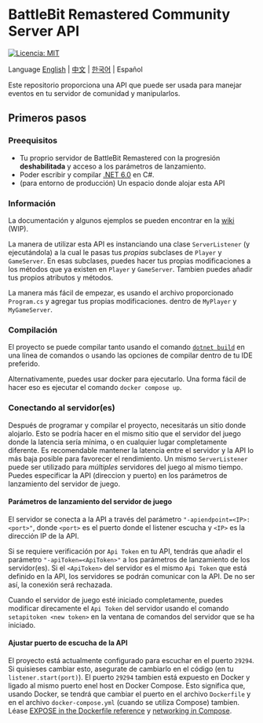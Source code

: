 ﻿# BattleBit Remastered Community Server API

[![Licencia: MIT](https://img.shields.io/badge/License-MIT-yellow.svg)](https://opensource.org/licenses/MIT)

Language [English](/README.md) | [中文](/README-zhCN.md) | [한국어](/README-koKR.md) | Español

Este repositorio proporciona una API que puede ser usada para manejar eventos en tu servidor de comunidad y
manipularlos.

## Primeros pasos

### Preequisitos

- Tu proprio servidor de BattleBit Remastered con la progresión **deshabilitada** y acceso a los parámetros de
  lanzamiento.
- Poder escribir y compilar [.NET 6.0](https://dotnet.microsoft.com/en-us/download/dotnet/6.0) en C#.
- (para entorno de producción) Un espacio donde alojar esta API

### Información

La documentación y algunos ejemplos se pueden encontrar en
la [wiki](https://github.com/MrOkiDoki/BattleBit-Community-Server-API/wiki) (WIP).

La manera de utilizar esta API es instanciando una clase `ServerListener` (y ejecutándola) a la cual le pasas tus
*propias* subclases de `Player` y `GameServer`. En esas subclases, puedes hacer tus propias modificaciones a los métodos
que ya existen en `Player` y `GameServer`. Tambien puedes añadir tus propios atributos y métodos.

La manera más fácil de empezar, es usando el archivo proporcionado `Program.cs` y agregar tus propias modificaciones.
dentro de `MyPlayer` y `MyGameServer`.

### Compilación

El proyecto se puede compilar tanto usando el
comando [`dotnet build`](https://learn.microsoft.com/en-us/dotnet/core/tools/dotnet-build) en una línea de comandos o
usando las opciones de compilar dentro de tu IDE preferido.

Alternativamente, puedes usar docker para ejecutarlo. Una forma fácil de hacer eso es ejecutar el
comando `docker compose up`.

### Conectando al servidor(es)

Después de programar y compilar el proyecto, necesitarás un sitio donde alojarlo. Esto se podría hacer en el mismo sitio
que el servidor del juego donde la latencia sería mínima, o en cualquier lugar completamente diferente. Es recomendable
mantener la latencia entre el servidor y la API lo más baja posible para favorecer el rendimiento. Un
mismo `ServerListener` puede ser utilizado para *múltiples* servidores del juego al mismo tiempo. Puedes especificar la
API (direccion y puerto) en los parámetros de lanzamiento del servidor de juego.

#### Parámetros de lanzamiento del servidor de juego

El servidor se conecta a la API a través del parámetro `"-apiendpoint=<IP>:<port>"`, donde `<port>` es el puerto donde
el listener escucha y `<IP>` es la dirección IP de la API.

Si se requiere verificación por `Api Token` en tu API, tendrás que añadir el parámetro `"-apiToken=<ApiToken>"` a los
parámetros de lanzamiento de los servidor(es). Si el `<ApiToken>` del servidor es el mismo `Api Token` que está definido
en la API, los servidores se podrán comunicar con la API. De no ser así, la conexión será rechazada.

Cuando el servidor de juego esté iniciado completamente, puedes modificar direcamente el `Api Token` del servidor usando
el comando `setapitoken <new token>` en la ventana de comandos del servidor que se ha iniciado.

#### Ajustar puerto de escucha de la API

El proyecto está actualmente configurado para escuchar en el puerto `29294`. Si quisieses cambiar esto, asegurate de
cambiarlo en el código (en tu `listener.start(port)`). El puerto `29294` tambien está expuesto en Docker y ligado al
mismo puerto enel host en Docker Compose. Esto significa que, usando Docker, se tendrá que cambiar el puerto en el
archivo `Dockerfile` y en el archivo `docker-compose.yml` (cuando se utiliza Compose) tambien.
Léase [EXPOSE in the Dockerfile reference](https://docs.docker.com/engine/reference/builder/#expose)
y [networking in Compose](https://docs.docker.com/compose/networking/).
